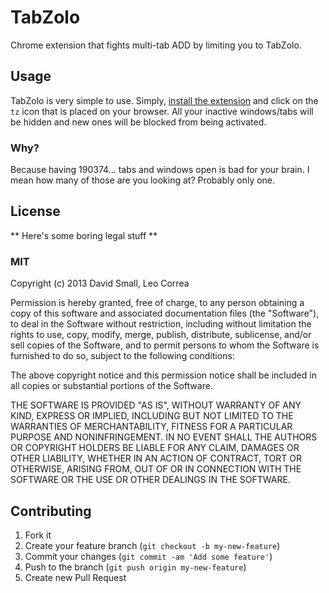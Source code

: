 TabZolo
======

Chrome extension that fights multi-tab ADD by limiting you to TabZolo.

## Usage

TabZolo is very simple to use. Simply, [install the extension](http://bit.ly/1aytexM) and
click on the `tz` icon that is placed on your browser. All your inactive windows/tabs will be hidden and new ones will be
blocked from being activated.

### Why?

Because having 190374... tabs and windows open is bad for your brain. I mean how many of those are you looking at? Probably
only one.

## License

** Here's some boring legal stuff **

### MIT

Copyright (c) 2013 David Small, Leo Correa

Permission is hereby granted, free of charge, to any person obtaining a copy
of this software and associated documentation files (the "Software"), to deal
in the Software without restriction, including without limitation the rights
to use, copy, modify, merge, publish, distribute, sublicense, and/or sell
copies of the Software, and to permit persons to whom the Software is
furnished to do so, subject to the following conditions:

The above copyright notice and this permission notice shall be included in
all copies or substantial portions of the Software.

THE SOFTWARE IS PROVIDED "AS IS", WITHOUT WARRANTY OF ANY KIND, EXPRESS OR
IMPLIED, INCLUDING BUT NOT LIMITED TO THE WARRANTIES OF MERCHANTABILITY,
FITNESS FOR A PARTICULAR PURPOSE AND NONINFRINGEMENT. IN NO EVENT SHALL THE
AUTHORS OR COPYRIGHT HOLDERS BE LIABLE FOR ANY CLAIM, DAMAGES OR OTHER
LIABILITY, WHETHER IN AN ACTION OF CONTRACT, TORT OR OTHERWISE, ARISING FROM,
OUT OF OR IN CONNECTION WITH THE SOFTWARE OR THE USE OR OTHER DEALINGS IN
THE SOFTWARE.


## Contributing

1. Fork it
2. Create your feature branch (`git checkout -b my-new-feature`)
3. Commit your changes (`git commit -am 'Add some feature'`)
4. Push to the branch (`git push origin my-new-feature`)
5. Create new Pull Request
